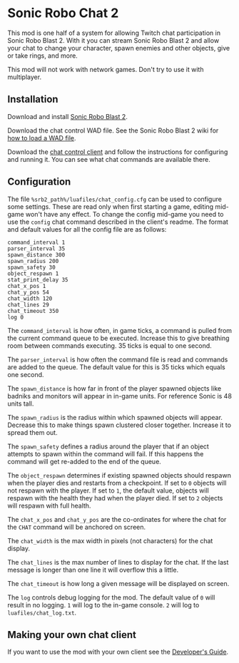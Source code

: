 # Sonic Robo Chat 2

This mod is one half of a system for allowing Twitch chat participation in
Sonic Robo Blast 2. With it you can stream Sonic Robo Blast 2 and allow your
chat to change your character, spawn enemies and other objects, give or take
rings, and more.

This mod will not work with network games. Don't try to use it with multiplayer.


## Installation

Download and install [Sonic Robo Blast 2].

Download the chat control WAD file. See the Sonic Robo Blast 2 wiki for [how to
load a WAD file].

Download the [chat control client] and follow the instructions for configuring
and running it. You can see what chat commands are available there.

[Sonic Robo Blast 2]: https://www.srb2.org/
[how to load a WAD file]: https://wiki.srb2.org/wiki/WAD_file#Loading_WAD_files
[chat control client]: https://github.com/oakreef/sonic-robo-chat-2-client


## Configuration

The file `%srb2_path%/luafiles/chat_config.cfg` can be used to configure some settings. These are read only when first starting a game, editing mid-game won't have any effect. To change the config mid-game you need to use the `config` chat command described in the client's readme. The format and default values for all the config file are as follows:

```
command_interval 1
parser_interval 35
spawn_distance 300
spawn_radius 200
spawn_safety 30
object_respawn 1
stat_print_delay 35
chat_x_pos 1
chat_y_pos 54
chat_width 120
chat_lines 29
chat_timeout 350
log 0
```

The `command_interval` is how often, in game ticks, a command is pulled from the current command queue to be executed. Increase this to give breathing room between commands executing. 35 ticks is equal to one second.

The `parser_interval` is how often the command file is read and commands are added to the queue. The default value for this is 35 ticks which equals one second.

The `spawn_distance` is how far in front of the player spawned objects like badniks and monitors will appear in in-game units. For reference Sonic is 48 units tall.

The `spawn_radius` is the radius within which spawned objects will appear. Decrease this to make things spawn clustered closer together. Increase it to spread them out.

The `spawn_safety` defines a radius around the player that if an object attempts to spawn within the command will fail. If this happens the command will get re-added to the end of the queue.

The `object_respawn` determines if existing spawned objects should respawn when the player dies and restarts from a checkpoint. If set to `0` objects will not respawn with the player. If set to `1`, the default value, objects will respawn with the health they had when the player died. If set to `2` objects will respawn with full health.

The `chat_x_pos` and `chat_y_pos` are the co-ordinates for where the chat for the `CHAT` command will be anchored on screen.

The `chat_width` is the max width in pixels (not characters) for the chat display.

The `chat_lines` is the max number of lines to display for the chat. If the last message is longer than one line it will overflow this a little.

The `chat_timeout` is how long a given message will be displayed on screen.

The `log` controls debug logging for the mod. The default value of `0` will result in no logging. `1` will log to the in-game console. `2` will log to `luafiles/chat_log.txt`.


## Making your own chat client

If you want to use the mod with your own client see the [Developer's Guide].

[Developer's Guide]: developer-guide.md
